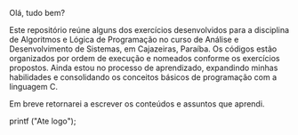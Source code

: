 Olá, tudo bem?

Este repositório reúne alguns dos exercícios desenvolvidos para a disciplina de Algoritmos e Lógica de Programação no curso de Análise e Desenvolvimento de Sistemas, em Cajazeiras, Paraíba. 
Os códigos estão organizados por ordem de execução e nomeados conforme os exercícios propostos. 
Ainda estou no processo de aprendizado, expandindo minhas habilidades e consolidando os conceitos básicos de programação com a linguagem C.

Em breve retornarei a escrever os conteúdos e assuntos que aprendi.

printf ("Ate logo");
